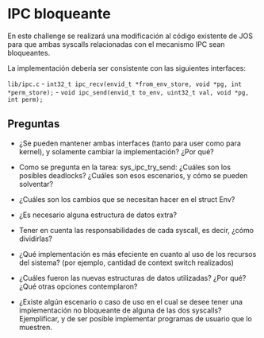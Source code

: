 # IPC bloqueante

En este challenge se realizará una modificación al código existente de JOS para que ambas syscalls relacionadas con el mecanismo IPC sean bloqueantes.

La implementación debería ser consistente con las siguientes interfaces:

`lib/ipc.c`
    - `int32_t ipc_recv(envid_t *from_env_store, void *pg, int *perm_store);`
    - `void ipc_send(envid_t to_env, uint32_t val, void *pg, int perm);`

## Preguntas

- ¿Se pueden mantener ambas interfaces (tanto para user como para kernel), y solamente cambiar la implementación? ¿Por qué?



- Como se pregunta en la tarea: sys_ipc_try_send: ¿Cuáles son los posibles deadlocks? ¿Cuáles son esos escenarios, y cómo se pueden solventar?

- ¿Cuáles son los cambios que se necesitan hacer en el struct Env?

- ¿Es necesario alguna estructura de datos extra?

- Tener en cuenta las responsabilidades de cada syscall, es decir, ¿cómo dividirlas?

- ¿Qué implementación es más efeciente en cuanto al uso de los recursos del sistema? (por ejemplo, cantidad de context switch realizados)

- ¿Cuáles fueron las nuevas estructuras de datos utilizadas? ¿Por qué? ¿Qué otras opciones contemplaron?

- ¿Existe algún escenario o caso de uso en el cual se desee tener una implementación no bloqueante de alguna de las dos syscalls? Ejemplificar, y de ser posible implementar programas de usuario que lo muestren.